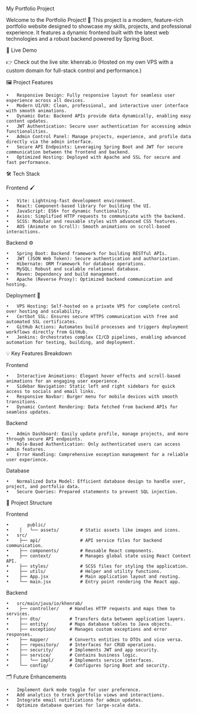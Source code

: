 My Portfolio Project

Welcome to the Portfolio Project! 🚀 This project is a modern, feature-rich portfolio website designed to showcase my skills, projects, and professional experience. It features a dynamic frontend built with the latest web technologies and a robust backend powered by Spring Boot.

🌟 Live Demo

👉 Check out the live site: khenrab.io
(Hosted on my own VPS with a custom domain for full-stack control and performance.)

🖼️ Project Features

	•	Responsive Design: Fully responsive layout for seamless user experience across all devices.
	•	Modern UI/UX: Clean, professional, and interactive user interface with smooth animations.
	•	Dynamic Data: Backend APIs provide data dynamically, enabling easy content updates.
	•	JWT Authentication: Secure user authentication for accessing admin functionalities.
	•	Admin Control Panel: Manage projects, experience, and profile data directly via the admin interface.
	•	Secure API Endpoints: Leveraging Spring Boot and JWT for secure communication between the frontend and backend.
	•	Optimized Hosting: Deployed with Apache and SSL for secure and fast performance.

🛠️ Tech Stack

Frontend 🖌️

	•	Vite: Lightning-fast development environment.
	•	React: Component-based library for building the UI.
	•	JavaScript: ES6+ for dynamic functionality.
	•	Axios: Simplified HTTP requests to communicate with the backend.
	•	SCSS: Modular and reusable styles with advanced CSS features.
	•	AOS (Animate on Scroll): Smooth animations on scroll-based interactions.

Backend ⚙️

	•	Spring Boot: Backend framework for building RESTful APIs.
	•	JWT (JSON Web Token): Secure authentication and authorization.
	•	Hibernate: ORM framework for database operations.
	•	MySQL: Robust and scalable relational database.
	•	Maven: Dependency and build management.
	•	Apache (Reverse Proxy): Optimized backend communication and hosting.

Deployment 🚀

	•	VPS Hosting: Self-hosted on a private VPS for complete control over hosting and scalability.
	•	Certbot SSL: Ensures secure HTTPS communication with free and automated SSL certificates.
	•	GitHub Actions: Automates build processes and triggers deployment workflows directly from GitHub.
	•	Jenkins: Orchestrates complex CI/CD pipelines, enabling advanced automation for testing, building, and deployment.

💡 Key Features Breakdown

Frontend

	•	Interactive Animations: Elegant hover effects and scroll-based animations for an engaging user experience.
	•	Sidebar Navigation: Static left and right sidebars for quick access to socials and email links.
	•	Responsive Navbar: Burger menu for mobile devices with smooth transitions.
	•	Dynamic Content Rendering: Data fetched from backend APIs for seamless updates.

Backend

	•	Admin Dashboard: Easily update profile, manage projects, and more through secure API endpoints.
	•	Role-Based Authentication: Only authenticated users can access admin features.
	•	Error Handling: Comprehensive exception management for a reliable user experience.

Database

	•	Normalized Data Model: Efficient database design to handle user, project, and portfolio data.
	•	Secure Queries: Prepared statements to prevent SQL injection.

📂 Project Structure

Frontend

	•       public/
	•	 │   └── assets/        # Static assets like images and icons.
	•	src/
	•	 ├── api/               # API service files for backend communication.
	•	 ├── components/        # Reusable React components.
 	•	 ├── context/           # Manages global state using React Context API.
	•	 ├── styles/            # SCSS files for styling the application.
	•	 ├── utils/             # Helper and utility functions.
	•	 ├── App.jsx            # Main application layout and routing.
	•	 └── main.jsx           # Entry point rendering the React app.

Backend

	•	src/main/java/io/khenrab/
	•	 ├── controller/    # Handles HTTP requests and maps them to services.
	•	 ├── dto/           # Transfers data between application layers.
	•	 ├── entity/        # Maps database tables to Java objects.
	•	 ├── exception/     # Manages custom exceptions and error responses.
	•	 ├── mapper/        # Converts entities to DTOs and vice versa.
	•	 ├── repository/    # Interfaces for CRUD operations.
	•	 ├── security/      # Implements JWT and app security.
	•	 ├── service/       # Contains business logic.
	•	 │   └── impl/      # Implements service interfaces.
	•	 └── config/        # Configures Spring Boot and security.

🗂️ Future Enhancements

	•	Implement dark mode toggle for user preference.
	•	Add analytics to track portfolio views and interactions.
	•	Integrate email notifications for admin updates.
	•	Optimize database queries for large-scale data.
